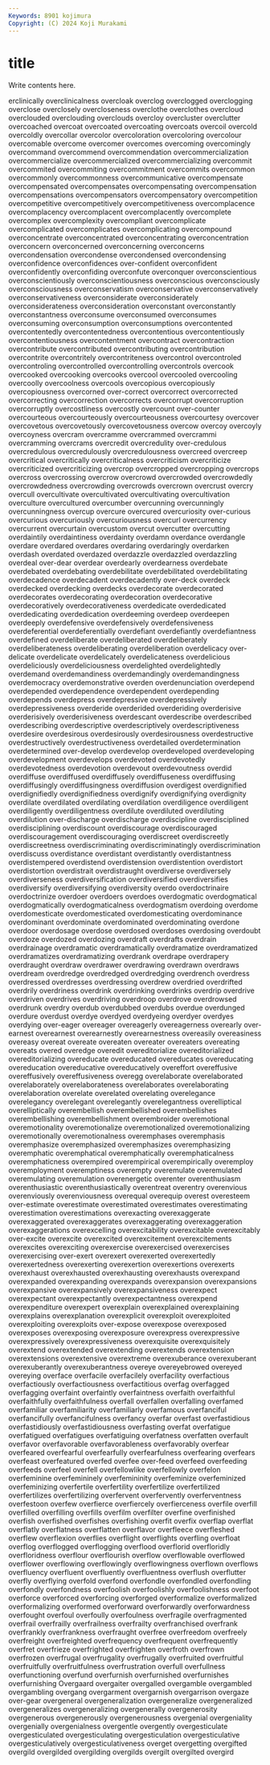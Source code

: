 ```yaml
---
Keywords: 8901 kojimura
Copyright: (C) 2024 Koji Murakami
---
```


# title

Write contents here.



erclinically
overclinicalness overcloak overclog overclogged overclogging overclose overclosely overcloseness overclothe overclothes
overcloud overclouded overclouding overclouds overcloy overcluster overclutter overcoached overcoat overcoated
overcoating overcoats overcoil overcold overcoldly overcollar overcolor overcoloration overcoloring overcolour
overcomable overcome overcomer overcomes overcoming overcomingly overcommand overcommend overcommendation overcommercialization
overcommercialize overcommercialized overcommercializing overcommit overcommited overcommiting overcommitment overcommits overcommon overcommonly
overcommonness overcommunicative overcompensate overcompensated overcompensates overcompensating overcompensation overcompensations overcompensators overcompensatory
overcompetition overcompetitive overcompetitively overcompetitiveness overcomplacence overcomplacency overcomplacent overcomplacently overcomplete overcomplex
overcomplexity overcompliant overcomplicate overcomplicated overcomplicates overcomplicating overcompound overconcentrate overconcentrated overconcentrating
overconcentration overconcern overconcerned overconcerning overconcerns overcondensation overcondense overcondensed overcondensing overconfidence
overconfidences over-confident overconfident overconfidently overconfiding overconfute overconquer overconscientious overconscientiously overconscientiousness
overconscious overconsciously overconsciousness overconservatism overconservative overconservatively overconservativeness overconsiderate overconsiderately overconsiderateness
overconsideration overconstant overconstantly overconstantness overconsume overconsumed overconsumes overconsuming overconsumption overconsumptions
overcontented overcontentedly overcontentedness overcontentious overcontentiously overcontentiousness overcontentment overcontract overcontraction overcontribute
overcontributed overcontributing overcontribution overcontrite overcontritely overcontriteness overcontrol overcontroled overcontroling overcontrolled
overcontrolling overcontrols overcook overcooked overcooking overcooks overcool overcooled overcooling overcoolly
overcoolness overcools overcopious overcopiously overcopiousness overcorned over-correct overcorrect overcorrected overcorrecting
overcorrection overcorrects overcorrupt overcorruption overcorruptly overcostliness overcostly overcount over-counter overcourteous
overcourteously overcourteousness overcourtesy overcover overcovetous overcovetously overcovetousness overcow overcoy overcoyly
overcoyness overcram overcramme overcrammed overcrammi overcramming overcrams overcredit overcredulity over-credulous
overcredulous overcredulously overcredulousness overcreed overcreep overcritical overcritically overcriticalness overcriticism overcriticize
overcriticized overcriticizing overcrop overcropped overcropping overcrops overcross overcrossing overcrow overcrowd
overcrowded overcrowdedly overcrowdedness overcrowding overcrowds overcrown overcrust overcry overcull overcultivate
overcultivated overcultivating overcultivation overculture overcultured overcumber overcunning overcunningly overcunningness overcup
overcure overcured overcuriosity over-curious overcurious overcuriously overcuriousness overcurl overcurrency overcurrent
overcurtain overcustom overcut overcutter overcutting overdaintily overdaintiness overdainty overdamn overdance
overdangle overdare overdared overdares overdaring overdaringly overdarken overdash overdated overdazed
overdazzle overdazzled overdazzling overdeal over-dear overdear overdearly overdearness overdebate overdebated
overdebating overdebilitate overdebilitated overdebilitating overdecadence overdecadent overdecadently over-deck overdeck overdecked
overdecking overdecks overdecorate overdecorated overdecorates overdecorating overdecoration overdecorative overdecoratively overdecorativeness
overdedicate overdedicated overdedicating overdedication overdeeming overdeep overdeepen overdeeply overdefensive overdefensively
overdefensiveness overdeferential overdeferentially overdefiant overdefiantly overdefiantness overdefined overdeliberate overdeliberated overdeliberately
overdeliberateness overdeliberating overdeliberation overdelicacy over-delicate overdelicate overdelicately overdelicateness overdelicious overdeliciously
overdeliciousness overdelighted overdelightedly overdemand overdemandiness overdemandingly overdemandingness overdemocracy overdemonstrative overden
overdenunciation overdepend overdepended overdependence overdependent overdepending overdepends overdepress overdepressive overdepressively
overdepressiveness overderide overderided overderiding overderisive overderisively overderisiveness overdescant overdescribe overdescribed
overdescribing overdescriptive overdescriptively overdescriptiveness overdesire overdesirous overdesirously overdesirousness overdestructive overdestructively
overdestructiveness overdetailed overdetermination overdetermined over-develop overdevelop overdeveloped overdeveloping overdevelopment overdevelops
overdevoted overdevotedly overdevotedness overdevotion overdevout overdevoutness overdid overdiffuse overdiffused overdiffusely
overdiffuseness overdiffusing overdiffusingly overdiffusingness overdiffusion overdigest overdignified overdignifiedly overdignifiedness overdignify
overdignifying overdignity overdilate overdilated overdilating overdilation overdiligence overdiligent overdiligently overdiligentness
overdilute overdiluted overdiluting overdilution over-discharge overdischarge overdiscipline overdisciplined overdisciplining overdiscount
overdiscourage overdiscouraged overdiscouragement overdiscouraging overdiscreet overdiscreetly overdiscreetness overdiscriminating overdiscriminatingly overdiscrimination
overdiscuss overdistance overdistant overdistantly overdistantness overdistempered overdistend overdistension overdistention overdistort
overdistortion overdistrait overdistraught overdiverse overdiversely overdiverseness overdiversification overdiversified overdiversifies overdiversify
overdiversifying overdiversity overdo overdoctrinaire overdoctrinize overdoer overdoers overdoes overdogmatic overdogmatical
overdogmatically overdogmaticalness overdogmatism overdoing overdome overdomesticate overdomesticated overdomesticating overdominance overdominant
overdominate overdominated overdominating overdone overdoor overdosage overdose overdosed overdoses overdosing
overdoubt overdoze overdozed overdozing overdraft overdrafts overdrain overdrainage overdramatic overdramatically
overdramatize overdramatized overdramatizes overdramatizing overdrank overdrape overdrapery overdraught overdraw overdrawer
overdrawing overdrawn overdraws overdream overdredge overdredged overdredging overdrench overdress overdressed
overdresses overdressing overdrew overdried overdrifted overdrily overdriness overdrink overdrinking overdrinks
overdrip overdrive overdriven overdrives overdriving overdroop overdrove overdrowsed overdrunk overdry
overdub overdubbed overdubs overdue overdunged overdure overdust overdye overdyed overdyeing
overdyer overdyes overdying over-eager overeager overeagerly overeagerness overearly over-earnest overearnest
overearnestly overearnestness overeasily overeasiness overeasy overeat overeate overeaten overeater overeaters
overeating overeats overed overedge overedit overeditorialize overeditorialized overeditorializing overeducate overeducated
overeducates overeducating overeducation overeducative overeducatively overeffort overeffusive overeffusively overeffusiveness overegg
overelaborate overelaborated overelaborately overelaborateness overelaborates overelaborating overelaboration overelate overelated overelating
overelegance overelegancy overelegant overelegantly overelegantness overelliptical overelliptically overembellish overembellished overembellishes
overembellishing overembellishment overembroider overemotional overemotionality overemotionalize overemotionalized overemotionalizing overemotionally overemotionalness
overemphases overemphasis overemphasize overemphasized overemphasizes overemphasizing overemphatic overemphatical overemphatically overemphaticalness
overemphaticness overempired overempirical overempirically overemploy overemployment overemptiness overempty overemulate overemulated
overemulating overemulation overenergetic overenter overenthusiasm overenthusiastic overenthusiastically overentreat overentry overenvious
overenviously overenviousness overequal overequip overest overesteem over-estimate overestimate overestimated overestimates
overestimating overestimation overestimations overexacting overexaggerate overexaggerated overexaggerates overexaggerating overexaggeration overexaggerations
overexcelling overexcitability overexcitable overexcitably over-excite overexcite overexcited overexcitement overexcitements overexcites
overexciting overexercise overexercised overexercises overexercising over-exert overexert overexerted overexertedly overexertedness
overexerting overexertion overexertions overexerts overexhaust overexhausted overexhausting overexhausts overexpand overexpanded
overexpanding overexpands overexpansion overexpansions overexpansive overexpansively overexpansiveness overexpect overexpectant overexpectantly
overexpectantness overexpend overexpenditure overexpert overexplain overexplained overexplaining overexplains overexplanation overexplicit
overexploit overexploited overexploiting overexploits over-expose overexpose overexposed overexposes overexposing overexposure
overexpress overexpressive overexpressively overexpressiveness overexquisite overexquisitely overextend overextended overextending overextends
overextension overextensions overextensive overextreme overexuberance overexuberant overexuberantly overexuberantness overeye overeyebrowed
overeyed overeying overface overfacile overfacilely overfacility overfactious overfactiously overfactiousness overfactitious
overfag overfagged overfagging overfaint overfaintly overfaintness overfaith overfaithful overfaithfully overfaithfulness
overfall overfallen overfalling overfamed overfamiliar overfamiliarity overfamiliarly overfamous overfanciful overfancifully
overfancifulness overfancy overfar overfast overfastidious overfastidiously overfastidiousness overfasting overfat overfatigue
overfatigued overfatigues overfatiguing overfatness overfatten overfault overfavor overfavorable overfavorableness overfavorably
overfear overfeared overfearful overfearfully overfearfulness overfearing overfears overfeast overfeatured overfed
overfee over-feed overfeed overfeeding overfeeds overfeel overfell overfellowlike overfellowly overfelon
overfeminine overfemininely overfemininity overfeminize overfeminized overfeminizing overfertile overfertility overfertilize overfertilized
overfertilizes overfertilizing overfervent overfervently overferventness overfestoon overfew overfierce overfiercely overfierceness
overfile overfill overfilled overfilling overfills overfilm overfilter overfine overfinished overfish
overfished overfishes overfishing overfit overfix overflap overflat overflatly overflatness overflatten
overflavor overfleece overfleshed overflew overflexion overflies overflight overflights overfling overfloat
overflog overflogged overflogging overflood overflorid overfloridly overfloridness overflour overflourish overflow
overflowable overflowed overflower overflowing overflowingly overflowingness overflown overflows overfluency overfluent
overfluently overfluentness overflush overflutter overfly overflying overfold overfond overfondle overfondled
overfondling overfondly overfondness overfoolish overfoolishly overfoolishness overfoot overforce overforced overforcing
overforged overformalize overformalized overformalizing overformed overforward overforwardly overforwardness overfought overfoul
overfoully overfoulness overfragile overfragmented overfrail overfrailly overfrailness overfrailty overfranchised overfrank
overfrankly overfrankness overfraught overfree overfreedom overfreely overfreight overfreighted overfrequency overfrequent
overfrequently overfret overfrieze overfrighted overfrighten overfroth overfrown overfrozen overfrugal overfrugality
overfrugally overfruited overfruitful overfruitfully overfruitfulness overfrustration overfull overfullness overfunctioning overfund
overfurnish overfurnished overfurnishes overfurnishing Overgaard overgaiter overgalled overgamble overgambled overgambling
overgang overgarment overgarnish overgarrison overgaze over-gear overgeneral overgeneralization overgeneralize overgeneralized
overgeneralizes overgeneralizing overgenerally overgenerosity overgenerous overgenerously overgenerousness overgenial overgeniality overgenially
overgenialness overgentle overgently overgesticulate overgesticulated overgesticulating overgesticulation overgesticulative overgesticulatively overgesticulativeness
overget overgetting overgifted overgild overgilded overgilding overgilds overgilt overgilted overgird
